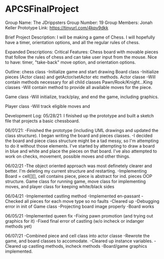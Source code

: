 # APCSFinalProject
Group Name: The JDrippsters
Group Number: 19
Group Members: Jonah Keller
Prototype Link: https://tinyurl.com/4kpv9dkk

Brief Project Description: I will be making a game of Chess. I will hopefully have a timer, orientation options, and all the regular rules of chess.

Expanded Descriptions:
Critical Features: Chess board with movable pieces that follow the rules of chess and can take user input from the mouse.
Nice to have: timer, "take-back" move option, and orientation options.

Outline:
chess class
-Initialize game and start drawing
Board class
-Initialize pieces (Actor class) and getActor/setActor etc methods.
Actor classe
-Will contain methods necessary for all child classes
Pawn/Rook/Knight...King classes
-Will contain method to provide all available moves for the piece.

Game class
-Will initialize, track/play, and end the game, including graphics.

Player class
-Will track eligible moves and

Development Log:
05/28/21: I finished up the prototype and built a sketch file that projects a basic chessboard.

06/01/21:
-Finished the prototype (including UML drawings and updated the class structure). I began writing the board and pieces classes.
-I decided the board and piece class structure might be a tad messy, so I'm attempting to do it without those elements. I've started by attempting to draw a board in blue and white and place the pieces on that board. I've also attempted to work on checks, movement, possible moves and other things.


06/02/21
-The object oriented approach was most definetely clearer and better. I'm deleting my current structure and restarting.
-Implementing Board = cell[][], cell contains piece, piece is abstract for ind. pieces OOP structure. Game class for running game, move class for implementing moves, and player class for keeping white/black sides

06/04/21
-Implemented castling method
-Implemented en-passant
-Checked all pieces for each move type so no faults
-Cleared up
-Debugging error in init of Game class
-Projecting board image properly
-Board works

06/05/21
-Implemented queen fix
-Fixing pawn promotion (and trying out graphics for it)
-Fixed final error of castling (w/o incheck or indanger methods yet)

06/07/21
-Combined piece and cell class into actor classe
-Rewrote the game, and board classes to accomodate.
-Cleared up instance variables.
-Cleared up castling methods, incheck methods
-Board/game graphics implemented.

```
